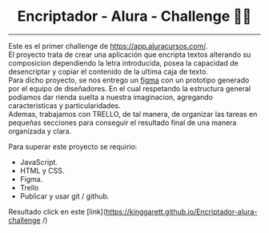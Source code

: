 # 
<h1 align="center">
   Encriptador - Alura - Challenge 👨‍💻
 </h1> 
<hr> 

   Este es el primer challenge de https://app.aluracursos.com/.   <br> 
   El proyecto trata de crear una aplicación que encripta textos alterando su composicion dependiendo la letra introducida, posea la capacidad de desencriptar y copiar el contenido de la ultima caja de texto.    <br>
   Para dicho proyecto, se nos entrego un [figma](https://www.figma.com/file/trP3p5nEh7XUyB3n2bomjP/Alura-Challenge---Desaf%C3%ADo-1---L%C3%B3gica?node-id=0%3A1) con un prototipo generado por el equipo de diseñadores. En el cual respetando la estructura general podiamos dar rienda suelta a nuestra imaginacion, agregando caracteristicas y particularidades. <br>
   Ademas, trabajamos con TRELLO, de tal manera, de organizar las tareas en pequeñas secciones para conseguir el resultado final de una manera organizada y clara. <br>
   
   Para superar este proyecto se requirio: <br>

- JavaScript.
- HTML y CSS.
- Figma.
- Trello 
- Publicar y usar git / github. <br> 

Resultado click en este [link](https://kinggarett.github.io/Encriptador-alura-challenge
/)
